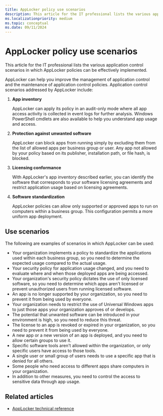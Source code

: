 ```yaml
---
title: AppLocker policy use scenarios
description: This article for the IT professional lists the various application control scenarios in which AppLocker policies can be effectively implemented.
ms.localizationpriority: medium
ms.topic: conceptual
ms.date: 09/11/2024
---
```


# AppLocker policy use scenarios

This article for the IT professional lists the various application control scenarios in which AppLocker policies can be effectively implemented.

AppLocker can help you improve the management of application control and the maintenance of application control policies. Application control scenarios addressed by AppLocker include:

1. **App inventory**

    AppLocker can apply its policy in an audit-only mode where all app access activity is collected in event logs for further analysis. Windows PowerShell cmdlets are also available to help you understand app usage and access.

2. **Protection against unwanted software**

    AppLocker can block apps from running simply by excluding them from the list of allowed apps per business group or user. Any app not allowed by your policy based on its publisher, installation path, or file hash, is blocked.

3. **Licensing conformance**

    With AppLocker's app inventory described earlier, you can identify the software that corresponds to your software licensing agreements and restrict application usage based on licensing agreements.

4. **Software standardization**

    AppLocker policies can allow only supported or approved apps to run on computers within a business group. This configuration permits a more uniform app deployment.

## Use scenarios

The following are examples of scenarios in which AppLocker can be used:

- Your organization implements a policy to standardize the applications used within each business group, so you need to determine the expected usage compared to the actual usage.
- Your security policy for application usage changed, and you need to evaluate where and when those deployed apps are being accessed.
- Your organization's security policy dictates the use of only licensed software, so you need to determine which apps aren't licensed or prevent unauthorized users from running licensed software.
- An app is no longer supported by your organization, so you need to prevent it from being used by everyone.
- Your organization needs to restrict the use of Universal Windows apps to just those apps your organization approves of or develops.
- The potential that unwanted software can be introduced in your environment is high, so you need to reduce this threat.
- The license to an app is revoked or expired in your organization, so you need to prevent it from being used by everyone.
- A new app or a new version of an app is deployed, and you need to allow certain groups to use it.
- Specific software tools aren't allowed within the organization, or only specific users have access to those tools.
- A single user or small group of users needs to use a specific app that is denied for all others.
- Some people who need access to different apps share computers in your organization.
- In addition to other measures, you need to control the access to sensitive data through app usage.

## Related articles

- [AppLocker technical reference](applocker-technical-reference.md)
